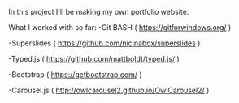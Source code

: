 In this project I'll be making my own portfolio website.

What I worked with so far:
-Git BASH ( https://gitforwindows.org/ )

-Superslides ( https://github.com/nicinabox/superslides )

-Typed.js ( https://github.com/mattboldt/typed.js/ )

-Bootstrap ( https://getbootstrap.com/ )

-Carousel.js ( http://owlcarousel2.github.io/OwlCarousel2/ ) 

